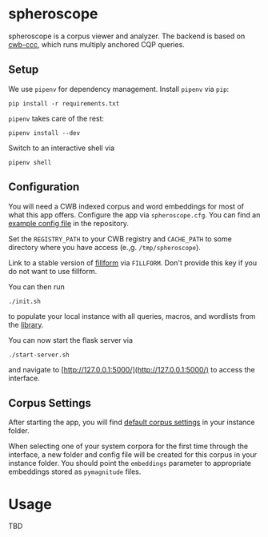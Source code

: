 # spheroscope #

spheroscope is a corpus viewer and analyzer. The backend is based on
[cwb-ccc](https://pypi.org/project/cwb-ccc/), which runs multiply
anchored CQP queries.

## Setup ##
We use `pipenv` for dependency management. Install `pipenv` via `pip`:
	
	pip install -r requirements.txt

`pipenv` takes care of the rest:

	pipenv install --dev
	
Switch to an interactive shell via

	pipenv shell

## Configuration ##
You will need a CWB indexed corpus and word embeddings for most of
what this app offers. Configure the app via `spheroscope.cfg`. You can
find an [example config file](spheroscope_example.cfg) in the
repository.

Set the `REGISTRY_PATH` to your CWB registry and `CACHE_PATH` to some
directory where you have access (e.\,g. `/tmp/spheroscope`).

Link to a stable version of
[fillform](https://gitlab.com/mgttlinger/fillform/-/jobs) via
`FILLFORM`. Don't provide this key if you do not want to use fillform.

You can then run

	./init.sh
	
to populate your local instance with all queries, macros, and
wordlists from the [library](library/).

You can now start the flask server via

	./start-server.sh

and navigate to [http://127.0.0.1:5000/](http://127.0.0.1:5000/) to
access the interface.

## Corpus Settings ##
After starting the app, you will find [default corpus
settings](instance/corpus_defaults.cfg) in your instance folder.

When selecting one of your system corpora for the first time through
the interface, a new folder and config file will be created for this
corpus in your instance folder. You should point the `embeddings`
parameter to appropriate embeddings stored as `pymagnitude` files.

# Usage

TBD
